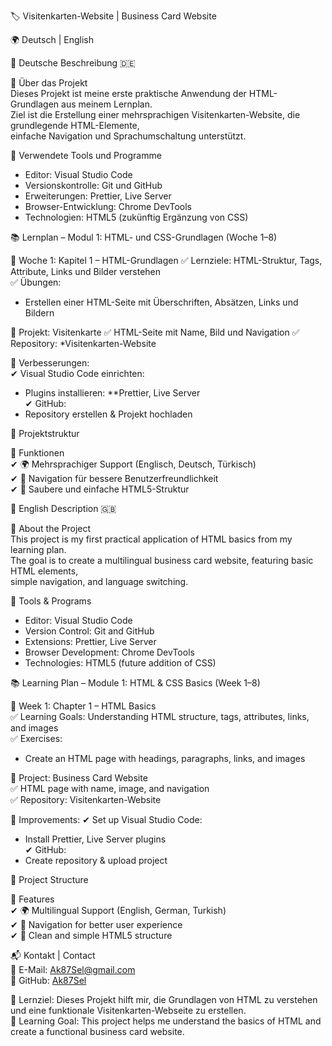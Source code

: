 🏷️ Visitenkarten-Website | Business Card Website

🌍 Deutsch | English

📖 Deutsche Beschreibung 🇩🇪  

🌟 Über das Projekt  
Dieses Projekt ist meine erste praktische Anwendung der HTML-Grundlagen aus meinem Lernplan.  
Ziel ist die Erstellung einer mehrsprachigen Visitenkarten-Website, die grundlegende HTML-Elemente,  
einfache Navigation und Sprachumschaltung unterstützt.

🔧 Verwendete Tools und Programme  
- Editor: Visual Studio Code  
- Versionskontrolle: Git und GitHub  
- Erweiterungen: Prettier, Live Server  
- Browser-Entwicklung: Chrome DevTools  
- Technologien: HTML5 (zukünftig Ergänzung von CSS)  

📚 Lernplan – Modul 1: HTML- und CSS-Grundlagen (Woche 1–8)  

📌 Woche 1: Kapitel 1 – HTML-Grundlagen 
✅ Lernziele: HTML-Struktur, Tags, Attribute, Links und Bilder verstehen  
✅ Übungen: 
   - Erstellen einer HTML-Seite mit Überschriften, Absätzen, Links und Bildern  

📌 Projekt: Visitenkarte 
✅ HTML-Seite mit Name, Bild und Navigation 
✅ Repository: *Visitenkarten-Website  

📌 Verbesserungen:  
✔ Visual Studio Code einrichten: 
   - Plugins installieren: **Prettier, Live Server  
✔ GitHub:  
   - Repository erstellen & Projekt hochladen  

📂 Projektstruktur  

📌 Funktionen  
✔ 🌍 Mehrsprachiger Support (Englisch, Deutsch, Türkisch)  
✔ 🔗 Navigation für bessere Benutzerfreundlichkeit  
✔ 🎨 Saubere und einfache HTML5-Struktur 

📖 English Description 🇬🇧  

🌟 About the Project  
This project is my first practical application of HTML basics from my learning plan.  
The goal is to create a multilingual business card website, featuring basic HTML elements,  
simple navigation, and language switching.

🔧 Tools & Programs  
- Editor: Visual Studio Code  
- Version Control: Git and GitHub  
- Extensions: Prettier, Live Server  
- Browser Development: Chrome DevTools  
- Technologies: HTML5 (future addition of CSS)  

📚 Learning Plan – Module 1: HTML & CSS Basics (Week 1–8)  

📌 Week 1: Chapter 1 – HTML Basics  
✅ Learning Goals: Understanding HTML structure, tags, attributes, links, and images  
✅ Exercises:  
   - Create an HTML page with headings, paragraphs, links, and images  

📌 Project: Business Card Website  
✅ HTML page with name, image, and navigation  
✅ Repository: Visitenkarten-Website 

📌 Improvements: 
✔ Set up Visual Studio Code:  
   - Install Prettier, Live Server plugins  
✔ GitHub:  
   - Create repository & upload project  

📂 Project Structure  

📌 Features  
✔ 🌍 Multilingual Support (English, German, Turkish)  
✔ 🔗 Navigation for better user experience  
✔ 🎨 Clean and simple HTML5 structure  

📬 Kontakt | Contact  
📧 E-Mail: [Ak87Sel@gmail.com](mailto:Ak87Sel@gmail.com)  
🐙 GitHub: [Ak87Sel](https://github.com/Ak87Sel)  

🎯 Lernziel: Dieses Projekt hilft mir, die Grundlagen von HTML zu verstehen und eine funktionale Visitenkarten-Webseite zu erstellen.  
🎯 Learning Goal: This project helps me understand the basics of HTML and create a functional business card website.  


